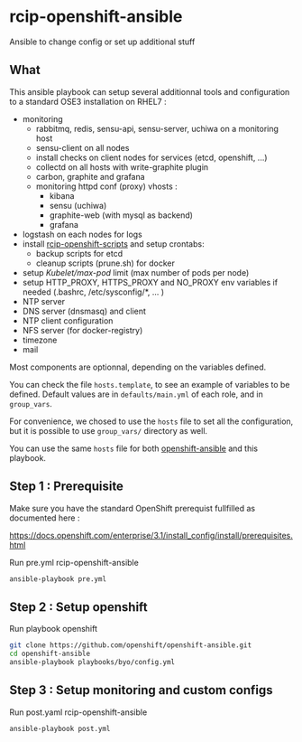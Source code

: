# rcip-openshift-ansible
Ansible to change config or set up additional stuff

## What
This ansible playbook can setup several additionnal tools and configuration to a standard OSE3 installation on RHEL7 :

* monitoring
  * rabbitmq, redis, sensu-api, sensu-server, uchiwa on a monitoring host
  * sensu-client on all nodes
  * install checks on client nodes for services (etcd, openshift, ...)
  * collectd on all hosts with write-graphite plugin
  * carbon, graphite and grafana
  * monitoring httpd conf (proxy) vhosts :
    * kibana
    * sensu (uchiwa)
    * graphite-web (with mysql as backend)
    * grafana
* logstash on each nodes for logs
* install [rcip-openshift-scripts](https://github.com/redhat-cip/rcip-openshift-scripts) and setup crontabs:
  * backup scripts for etcd
  * cleanup scripts (prune.sh) for docker
* setup *Kubelet/max-pod* limit (max number of pods per node)
* setup HTTP\_PROXY, HTTPS\_PROXY and NO\_PROXY env variables if needed (.bashrc, /etc/sysconfig/*, ... )
* NTP server
* DNS server (dnsmasq) and client
* NTP client configuration
* NFS server (for docker-registry)
* timezone
* mail

Most components are optionnal, depending on the variables defined.

You can check the file <code>hosts.template</code>, to see an example of variables to be defined. Default values are in <code>defaults/main.yml</code> of each role, and in <code>group_vars</code>.

For convenience, we chosed to use the <code>hosts</code> file to set all the configuration, but it is possible to use <code>group_vars/</code> directory as well.

You can use the same <code>hosts</code> file for both [openshift-ansible](https://github.com/openshift/openshift-ansible) and this playbook.

## Step 1 : Prerequisite

Make sure you have the standard OpenShift prerequist fullfilled as documented here :

https://docs.openshift.com/enterprise/3.1/install_config/install/prerequisites.html

Run pre.yml rcip-openshift-ansible 

```bash
ansible-playbook pre.yml
```


## Step 2 : Setup openshift

Run playbook openshift

```bash
git clone https://github.com/openshift/openshift-ansible.git
cd openshift-ansible
ansible-playbook playbooks/byo/config.yml
```

## Step 3 : Setup monitoring and custom configs

Run post.yaml rcip-openshift-ansible

```bash
ansible-playbook post.yml
```
